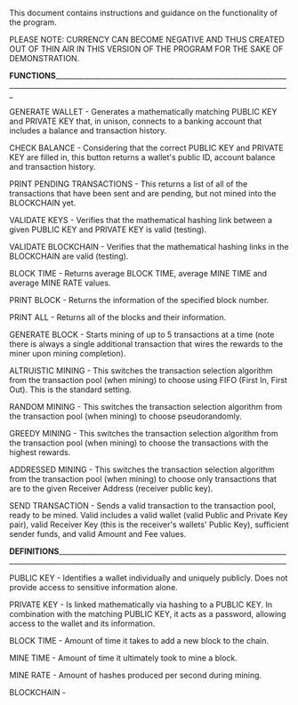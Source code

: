 This document contains instructions and guidance on the functionality of the program.

PLEASE NOTE: CURRENCY CAN BECOME NEGATIVE AND THUS CREATED OUT OF THIN AIR IN THIS VERSION OF THE PROGRAM FOR THE SAKE OF DEMONSTRATION.


____FUNCTIONS____________________________________________________________________________________________________________________________________________________



GENERATE WALLET -  Generates a mathematically matching PUBLIC KEY and PRIVATE KEY that, in unison, connects to a banking account that includes a balance and transaction history.

CHECK BALANCE -    Considering that the correct PUBLIC KEY and PRIVATE KEY are filled in, this button returns a wallet's public ID, account balance and transaction history.

PRINT PENDING TRANSACTIONS -   This returns a list of all of the transactions that have been sent and are pending, but not mined into the BLOCKCHAIN yet. 

VALIDATE KEYS -    Verifies that the mathematical hashing link between a given PUBLIC KEY and PRIVATE KEY is valid (testing). 

VALIDATE BLOCKCHAIN -    Verifies that the mathematical hashing links in the BLOCKCHAIN are valid (testing).      

BLOCK TIME -       Returns average BLOCK TIME, average MINE TIME and average MINE RATE values.

PRINT BLOCK -      Returns the information of the specified block number.

PRINT ALL -        Returns all of the blocks and their information.

GENERATE BLOCK -   Starts mining of up to 5 transactions at a time (note there is always a single additional transaction that wires the rewards to the miner upon mining completion).

ALTRUISTIC MINING -      This switches the transaction selection algorithm from the transaction pool (when mining) to choose using FIFO (First In, First Out). This is the standard setting.

RANDOM MINING -          This switches the transaction selection algorithm from the transaction pool (when mining) to choose pseudorandomly.

GREEDY MINING -          This switches the transaction selection algorithm from the transaction pool (when mining) to choose the transactions with the highest rewards.

ADDRESSED MINING -       This switches the transaction selection algorithm from the transaction pool (when mining) to choose only transactions that are to the given Receiver Address 
                         (receiver public key).

SEND TRANSACTION -       Sends a valid transaction to the transaction pool, ready to be mined. Valid includes a valid wallet (valid Public and Private Key pair), valid Receiver Key
                         (this is the receiver's wallets' Public Key), sufficient sender funds, and valid Amount and Fee values.

                         







____DEFINITIONS__________________________________________________________________________________________________________________________________________________



PUBLIC KEY -       Identifies a wallet individually and uniquely publicly. Does not provide access to sensitive information alone. 

PRIVATE KEY -      Is linked mathematically via hashing to a PUBLIC KEY. In combination with the matching PUBLIC KEY, it acts as a password,
                   allowing access to the wallet and its information.

BLOCK TIME -       Amount of time it takes to add a new block to the chain.

MINE TIME -        Amount of time it ultimately took to mine a block.

MINE RATE -        Amount of hashes produced per second during mining.

BLOCKCHAIN -



                
